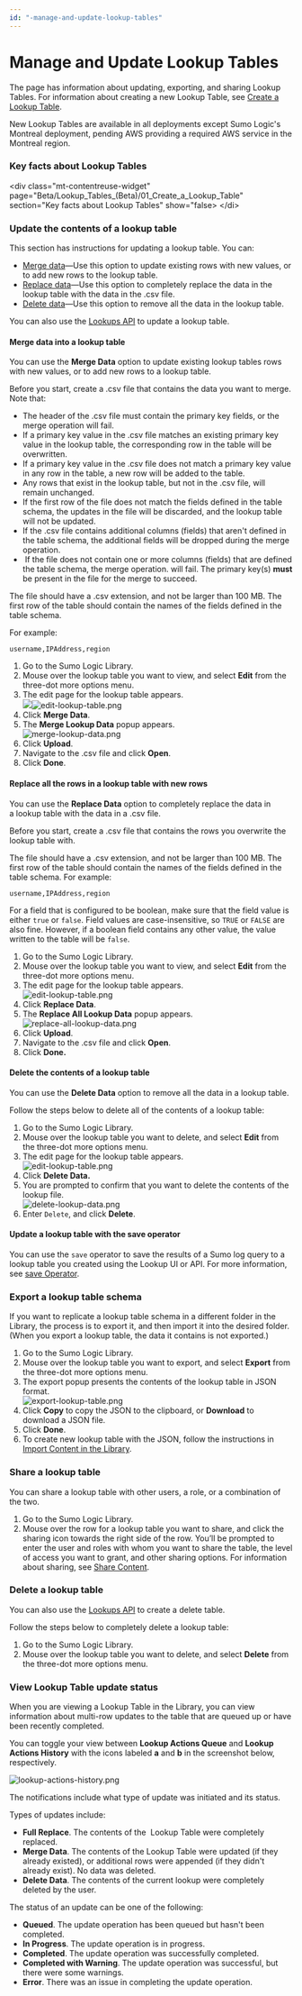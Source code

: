 ```yaml
---
id: "-manage-and-update-lookup-tables"
---
```


# Manage and Update Lookup Tables

The page has information about updating, exporting, and sharing Lookup
Tables. For information about creating a new Lookup Table, see [Create a
Lookup Table](01_Create_a_Lookup_Table.md "Create a Lookup Table").

New Lookup Tables are available in all deployments except Sumo Logic's
Montreal deployment, pending AWS providing a required AWS service in the
Montreal region.

### Key facts about Lookup Tables
\<div class="mt-contentreuse-widget"
page="Beta/Lookup_Tables_(Beta)/01_Create_a_Lookup_Table"
section="Key facts about Lookup Tables" show="false\>
\</di\>

### Update the contents of a lookup table

This section has instructions for updating a lookup table. You can:

* [Merge
    data](./02_Manage_and_Update_Lookup_Tables.md "Manage and Update Lookup Tables")—Use
    this option to update existing rows with new values, or to add new
    rows to the lookup table. 
* [Replace
    data](./02_Manage_and_Update_Lookup_Tables.md "Manage and Update Lookup Tables")—Use
    this option to completely replace the data in the lookup table with
    the data in the .csv file. 
* [Delete
    data](./02_Manage_and_Update_Lookup_Tables.md "Manage and Update Lookup Tables")—Use
    this option to remove all the data in the lookup table. 

You can also use the [Lookups
API](https://api.sumologic.com/docs/#tag/lookupManagement "https://api.sumologic.com/docs/#tag/lookupManagement")
to update a lookup table. 

#### Merge data into a lookup table

You can use the **Merge Data** option to update existing lookup tables
rows with new values, or to add new rows to a lookup table. 

Before you start, create a .csv file that contains the data you want to
merge. Note that:

* The header of the .csv file must contain the primary key fields, or
    the merge operation will fail. 
* If a primary key value in the .csv file matches an existing primary
    key value in the lookup table, the corresponding row in the table
    will be overwritten.
* If a primary key value in the .csv file does not match a primary key
    value in any row in the table, a new row will be added to the table.
* Any rows that exist in the lookup table, but not in the .csv file,
    will remain unchanged.
* If the first row of the file does not match the fields defined in
    the table schema, the updates in the file will be discarded, and the
    lookup table will not be updated.
* If the .csv file contains additional columns (fields) that
    aren't defined in the table schema, the additional fields will be
    dropped during the merge operation. 
*  If the file does not contain one or more columns (fields) that are
    defined the table schema, the merge operation. will fail. The
    primary key(s) **must** be present in the file for the merge to
    succeed. 

The file should have a .csv extension, and not be larger than 100 MB.
The first row of the table should contain the names of the fields
defined in the table schema. 

For example:

`username,IPAddress,region`

1.  Go to the Sumo Logic Library.
2.  Mouse over the lookup table you want to view, and select **Edit**
    from the three-dot more options menu.
3.  The edit page for the lookup table appears.  
    ![](/)![edit-lookup-table.png](../static/img/Lookup_Tables/02_Manage_and_Update_Lookup_Tables/../01_Create_a_Lookup_Table/edit-lookup-table.png)
4.  Click **Merge Data**.
5.  The **Merge Lookup Data** popup appears.  
    ![merge-lookup-data.png](../static/img/Lookup_Tables/02_Manage_and_Update_Lookup_Tables/../01_Create_a_Lookup_Table/merge-lookup-data.png)
6.  Click **Upload**.
7.  Navigate to the .csv file and click **Open**.
8.  Click **Done**.

#### Replace all the rows in a lookup table with new rows

You can use the **Replace Data** option to completely replace the data
in a lookup table with the data in a .csv file.

Before you start, create a .csv file that contains the rows you
overwrite the lookup table with.  

The file should have a .csv extension, and not be larger than 100 MB.
The first row of the table should contain the names of the fields
defined in the table schema. For example:

`username,IPAddress,region`

For a field that is configured to be boolean, make sure that the field
value is either `true` or `false`. Field values are case-insensitive, so
`TRUE` or `FALSE` are also fine. However, if a boolean field contains
any other value, the value written to the table will be `false`.

1.  Go to the Sumo Logic Library.
2.  Mouse over the lookup table you want to view, and select **Edit**
    from the three-dot more options menu.
3.  The edit page for the lookup table appears.  
    ![edit-lookup-table.png](../static/img/Lookup_Tables/02_Manage_and_Update_Lookup_Tables/../01_Create_a_Lookup_Table/edit-lookup-table.png)
4.  Click **Replace Data**.
5.  The **Replace All Lookup Data** popup appears.  
    ![replace-all-lookup-data.png](../static/img/Lookup_Tables/02_Manage_and_Update_Lookup_Tables/../01_Create_a_Lookup_Table/replace-all-lookup-data.png)
6.  Click **Upload**.
7.  Navigate to the .csv file and click **Open**.
8.  Click **Done.**

#### Delete the contents of a lookup table

You can use the **Delete Data** option to remove all the data in a
lookup table.

Follow the steps below to delete all of the contents of a lookup table:

1.  Go to the Sumo Logic Library.
2.  Mouse over the lookup table you want to delete, and select
    **Edit** from the three-dot more options menu.
3.  The edit page for the lookup table appears.  
    ![edit-lookup-table.png](../static/img/Lookup_Tables/02_Manage_and_Update_Lookup_Tables/../01_Create_a_Lookup_Table/edit-lookup-table.png)
4.  Click **Delete Data.**
5.  You are prompted to confirm that you want to delete the contents of
    the lookup file.  
    ![delete-lookup-data.png](../static/img/Lookup_Tables/02_Manage_and_Update_Lookup_Tables/../01_Create_a_Lookup_Table/delete-lookup-data.png)
6.  Enter `Delete`, and click **Delete**.

#### Update a lookup table with the save operator

You can use the `save` operator to save the results of a Sumo log query
to a lookup table you created using the Lookup UI or API. For more
information, see [save
Operator](../Search-Query-Language/Search-Operators/save.md "save operator").

### Export a lookup table schema

If you want to replicate a lookup table schema in a different folder in
the Library, the process is to export it, and then import it into the
desired folder. (When you export a lookup table, the data it contains is
not exported.) 

1.  Go to the Sumo Logic Library.
2.  Mouse over the lookup table you want to export, and select
    **Export** from the three-dot more options menu.
3.  The export popup presents the contents of the lookup table in JSON
    format.  
    ![export-lookup-table.png](../static/img/Lookup_Tables/02_Manage_and_Update_Lookup_Tables/../01_Create_a_Lookup_Table/export-lookup-table.png)
4.  Click **Copy** to copy the JSON to the clipboard, or **Download** to
    download a JSON file.
5.  Click **Done**. 
6.  To create new lookup table with the JSON, follow the instructions in
    [Import Content in the
    Library](../../01Start-Here/Library/Export-and-Import-Content-in-the-Library.md "Export and Import Content in the Library").

### Share a lookup table

You can share a lookup table with other users, a role, or a combination
of the two. 

1.  Go to the Sumo Logic Library.
2.  Mouse over the row for a lookup table you want to share, and click
    the sharing icon towards the right side of the row. You’ll be
    prompted to enter the user and roles with whom you want to share the
    table, the level of access you want to grant, and other sharing
    options. For information about sharing, see [Share
    Content](../../Manage/Content_Sharing/Share-Content.md "Share Content").

### Delete a lookup table

You can also use the [Lookups
API](https://api.sumologic.com/docs/#tag/lookupManagement "https://api.sumologic.com/docs/#tag/lookupManagement")
to create a delete table. 

Follow the steps below to completely delete a lookup table:

1.  Go to the Sumo Logic Library.
2.  Mouse over the lookup table you want to delete, and select
    **Delete** from the three-dot more options menu.

### View Lookup Table update status

When you are viewing a Lookup Table in the Library, you can view
information about multi-row updates to the table that are queued up or
have been recently completed.   
  
You can toggle your view between **Lookup Actions Queue** and **Lookup
Actions History** with the icons labeled **a** and **b** in the
screenshot below, respectively.

![lookup-actions-history.png](../static/img/Lookup_Tables/02_Manage_and_Update_Lookup_Tables/lookup-actions-history.png)

The notifications include what type of update was initiated and its
status.

Types of updates include: 

* **Full Replace**. The contents of the  Lookup Table were completely
    replaced. 
* **Merge Data**. The contents of the Lookup Table were updated (if
    they already existed), or additional rows were appended (if they
    didn't already exist). No data was deleted.
* **Delete Data**. The contents of the current lookup were completely
    deleted by the user.

The status of an update can be one of the following:

* **Queued**. The update operation has been queued but hasn't been
    completed. 
* **In Progress**. The update operation is in progress.  
* **Completed**. The update operation was successfully completed.
* **Completed with Warning**. The update operation was successful, but
    there were some warnings.  
* **Error**. There was an issue in completing the update operation. 
